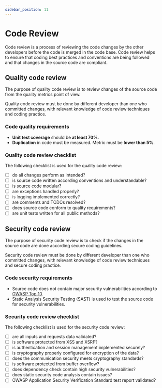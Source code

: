 ```yaml
---
sidebar_position: 11
---
```


# Code Review

Code review is a process of reviewing the code changes by the other developers before the code is merged in the code base. Code review helps to ensure that coding best practices and conventions are being followed and that changes in the source code are compliant.

## Quality code review

The purpose of quality code review is to review changes of the source code from the quality metrics point of view.

Quality code review must be done by different developer than one who committed changes, with relevant knowledge of code review techniques and coding practice.

### Code quality requirements

- **Unit test coverage** should be **at least 70%**.
- **Duplication** in code must be measured. Metric must be **lower than 5%**.

### Quality code review checklist

The following checklist is used for the quality code review:

- [ ] do all changes perform as intended?
- [ ] is source code written according conventions and understandable?
- [ ] is source code modular?
- [ ] are exceptions handled properly?
- [ ] is logging implemented correctly?
- [ ] are comments and TODOs resolved?
- [ ] does source code conform to quality requirements?
- [ ] are unit tests written for all public methods?

## Security code review

The purpose of security code review is to check if the changes in the source code are done according secure coding guidelines.

Security code review must be done by different developer than one who committed changes, with relevant knowledge of code review techniques and secure coding practice.

### Code security requirements

- Source code does not contain major security vulnerabilities according to [OWASP Top 10](https://owasp.org/www-project-top-ten/).
- Static Analysis Security Testing (SAST) is used to test the source code for security vulnerabilities.

### Security code review checklist

The following checklist is used for the security code review:

- [ ] are all inputs and requests data validated?
- [ ] is software protected from XSS and XSRF?
- [ ] is authentication and session management implemented securely?
- [ ] is cryptography properly configured for encryption of the data?
- [ ] does the communication security meets cryptography standards?
- [ ] is software protected from buffer overflow?
- [ ] does dependency check contain high security vulnerabilities?
- [ ] does static security code analysis contain issues?
- [ ] OWASP Application Security Verification Standard test report validated?
